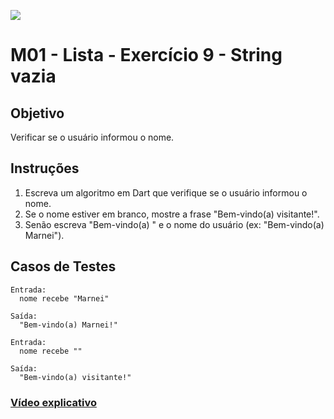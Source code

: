 ﻿![](https://i.imgur.com/xG74tOh.png)

# M01 - Lista - Exercício 9 - String vazia

## Objetivo

Verificar se o usuário informou o nome.

## Instruções

1. Escreva um algoritmo em Dart que verifique se o usuário informou o nome.
2. Se o nome estiver em branco, mostre a frase "Bem-vindo(a) visitante!".
5. Senão escreva "Bem-vindo(a) " e o nome do usuário (ex: "Bem-vindo(a) Marnei").

## Casos de Testes

```
Entrada:
  nome recebe "Marnei"

Saída:
  "Bem-vindo(a) Marnei!"
```

```
Entrada:
  nome recebe ""

Saída:
  "Bem-vindo(a) visitante!"
```

### [Vídeo explicativo](https://drive.google.com/file/d/1l-36jbGL7jhEP35BkRkQMwQlaEKfa8Pw/view?usp=sharing)
